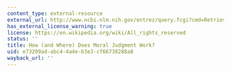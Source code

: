 ```yaml
---
content_type: external-resource
external_url: http://www.ncbi.nlm.nih.gov/entrez/query.fcgi?cmd=Retrieve&db=PubMed&dopt=Citation&list_uids=12475712
has_external_license_warning: true
license: https://en.wikipedia.org/wiki/All_rights_reserved
status: ''
title: How (and Where) Does Moral Judgment Work?
uid: e73209ad-abc4-4a4e-b3e3-cf66738288a8
wayback_url: ''
---
```

